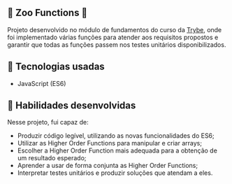 ## 🐘 Zoo Functions 🐅

Projeto desenvolvido no módulo de fundamentos do curso da [Trybe](https://www.betrybe.com/), onde foi implementado várias funções para atender aos requisitos propostos e garantir que todas as funções passem nos testes unitários disponibilizados.

## 🚀 Tecnologias usadas

- JavaScript (ES6)

## 📌 Habilidades desenvolvidas

Nesse projeto, fui capaz de:

- Produzir código legível, utilizando as novas funcionalidades do ES6;
- Utilizar as Higher Order Functions para manipular e criar arrays;
- Escolher a Higher Order Function mais adequada para a obtenção de um resultado esperado;
- Aprender a usar de forma conjunta as Higher Order Functions;
- Interpretar testes unitários e produzir soluções que atendam a eles.
